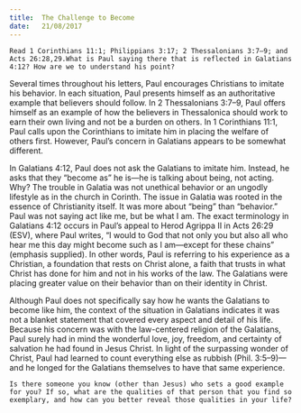 ```yaml
---
title:  The Challenge to Become
date:   21/08/2017
---
```


`Read 1 Corinthians 11:1; Philippians 3:17; 2 Thessalonians 3:7–9; and Acts 26:28,29.What is Paul saying there that is reflected in Galatians 4:12? How are we to understand his point?`

Several times throughout his letters, Paul encourages Christians to imitate his behavior. In each situation, Paul presents himself as an authoritative example that believers should follow. In 2 Thessalonians 3:7–9, Paul offers himself as an example of how the believers in Thessalonica should work to earn their own living and not be a burden on others. In 1 Corinthians 11:1, Paul calls upon the Corinthians to imitate him in placing the welfare of others first. However, Paul’s concern in Galatians appears to be somewhat different.

In Galatians 4:12, Paul does not ask the Galatians to imitate him. Instead, he asks that they “become as” he is—he is talking about being, not acting. Why? The trouble in Galatia was not unethical behavior or an ungodly lifestyle as in the church in Corinth. The issue in Galatia was rooted in the essence of Christianity itself. It was more about “being” than “behavior.” Paul was not saying act like me, but be what I am. The exact terminology in Galatians 4:12 occurs in Paul’s appeal to Herod Agrippa II in Acts 26:29 (ESV), where Paul writes, “I would to God that not only you but also all who hear me this day might become such as I am—except for these chains” (emphasis supplied). In other words, Paul is referring to his experience as a Christian, a foundation that rests on Christ alone, a faith that trusts in what Christ has done for him and not in his works of the law. The Galatians were placing greater value on their behavior than on their identity in Christ.

Although Paul does not specifically say how he wants the Galatians to become like him, the context of the situation in Galatians indicates it was not a blanket statement that covered every aspect and detail of his life. Because his concern was with the law-centered religion of the Galatians, Paul surely had in mind the wonderful love, joy, freedom, and certainty of salvation he had found in Jesus Christ. In light of the surpassing wonder of Christ, Paul had learned to count everything else as rubbish (Phil. 3:5–9)—and he longed for the Galatians themselves to have that same experience.

`Is there someone you know (other than Jesus) who sets a good example for you? If so, what are the qualities of that person that you find so exemplary, and how can you better reveal those qualities in your life?`
